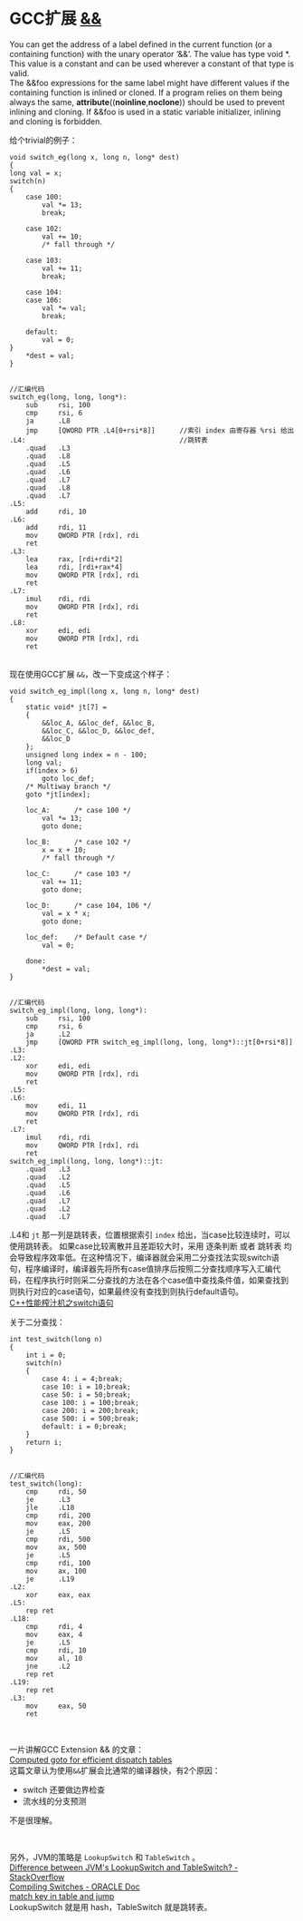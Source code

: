 # GCC扩展 [&&](https://gcc.gnu.org/onlinedocs/gcc/Labels-as-Values.html#Labels-as-Values)  
>
You can get the address of a label defined in the current function (or a containing function) with the unary operator ‘&&’. The value has type void *. This value is a constant and can be used wherever a constant of that type is valid.   
The &&foo expressions for the same label might have different values if the containing function is inlined or cloned. If a program relies on them being always the same, __attribute__((__noinline__,__noclone__)) should be used to prevent inlining and cloning. If &&foo is used in a static variable initializer, inlining and cloning is forbidden.

给个trivial的例子：

    void switch_eg(long x, long n, long* dest)
    {
	long val = x;
	switch(n)
	{
		case 100:
			val *= 13;
			break;
			
		case 102:
			val += 10;
			/* fall through */
			
		case 103:
			val += 11;
			break;
			
		case 104:
		case 106:
			val *= val;
			break;
		
		default:
			val = 0;
	}
	    *dest = val;
    }
    
    
    //汇编代码
    switch_eg(long, long, long*):
        sub     rsi, 100
        cmp     rsi, 6
        ja      .L8
        jmp     [QWORD PTR .L4[0+rsi*8]]      //索引 index 由寄存器 %rsi 给出
    .L4:                                      //跳转表
        .quad   .L3
        .quad   .L8
        .quad   .L5
        .quad   .L6
        .quad   .L7
        .quad   .L8
        .quad   .L7
    .L5:
        add     rdi, 10
    .L6:
        add     rdi, 11
        mov     QWORD PTR [rdx], rdi
        ret
    .L3:
        lea     rax, [rdi+rdi*2]
        lea     rdi, [rdi+rax*4]
        mov     QWORD PTR [rdx], rdi
        ret
    .L7:
        imul    rdi, rdi
        mov     QWORD PTR [rdx], rdi
        ret
    .L8:
        xor     edi, edi
        mov     QWORD PTR [rdx], rdi
        ret
        
   
&nbsp;    
现在使用GCC扩展 `&&`，改一下变成这个样子：
        
    void switch_eg_impl(long x, long n, long* dest)
    {
	    static void* jt[7] =
	    {
		    &&loc_A, &&loc_def, &&loc_B,
		    &&loc_C, &&loc_D, &&loc_def,
		    &&loc_D
	    };
	    unsigned long index = n - 100;
	    long val;
	    if(index > 6)
		    goto loc_def;
	    /* Multiway branch */
	    goto *jt[index];
	    
	    loc_A:	    /* case 100 */
		    val *= 13;
		    goto done;
	    
	    loc_B:    	/* case 102 */
		    x = x + 10;
		    /* fall through */
		    
	    loc_C:	    /* case 103 */
		    val += 11;
		    goto done;
		
	    loc_D:	    /* case 104, 106 */
		    val = x * x;
		    goto done;
	    
	    loc_def:	/* Default case */
		    val = 0;
	    
	    done:
		    *dest = val;
    }
        
        
    //汇编代码
    switch_eg_impl(long, long, long*):
        sub     rsi, 100
        cmp     rsi, 6
        ja      .L2
        jmp     [QWORD PTR switch_eg_impl(long, long, long*)::jt[0+rsi*8]]
    .L3:
    .L2:
        xor     edi, edi
        mov     QWORD PTR [rdx], rdi
        ret
    .L5:
    .L6:
        mov     edi, 11
        mov     QWORD PTR [rdx], rdi
        ret
    .L7:
        imul    rdi, rdi
        mov     QWORD PTR [rdx], rdi
        ret
    switch_eg_impl(long, long, long*)::jt:
        .quad   .L3
        .quad   .L2
        .quad   .L5
        .quad   .L6
        .quad   .L7
        .quad   .L2
        .quad   .L7
        
.L4和 `jt` 那一列是跳转表，位置根据索引 `index` 给出，当case比较连续时，可以使用跳转表。  如果case比较离散并且差距较大时，采用 逐条判断 或者 跳转表 均会导致程序效率低。在这种情况下，编译器就会采用二分查找法实现switch语句，程序编译时，编译器先将所有case值排序后按照二分查找顺序写入汇编代码，在程序执行时则采二分查找的方法在各个case值中查找条件值，如果查找到则执行对应的case语句，如果最终没有查找到则执行default语句。   
[C++性能榨汁机之switch语句](https://zhuanlan.zhihu.com/p/38139553)   

关于二分查找：
&nbsp; 

    int test_switch(long n)
    {
	    int i = 0;
        switch(n)
	    {
            case 4: i = 4;break;
            case 10: i = 10;break;
            case 50: i = 50;break;
            case 100: i = 100;break;
            case 200: i = 200;break;
            case 500: i = 500;break;
            default: i = 0;break;
        }
        return i;
    }
    
    
    //汇编代码
    test_switch(long):
        cmp     rdi, 50
        je      .L3
        jle     .L18
        cmp     rdi, 200
        mov     eax, 200
        je      .L5
        cmp     rdi, 500
        mov     ax, 500
        je      .L5
        cmp     rdi, 100
        mov     ax, 100
        je      .L19
    .L2:
        xor     eax, eax
    .L5:
        rep ret
    .L18:
        cmp     rdi, 4
        mov     eax, 4
        je      .L5
        cmp     rdi, 10
        mov     al, 10
        jne     .L2
        rep ret
    .L19:
        rep ret
    .L3:
        mov     eax, 50
        ret

&nbsp;  

一片讲解GCC Extension && 的文章：   
[Computed goto for efficient dispatch tables](https://eli.thegreenplace.net/2012/07/12/computed-goto-for-efficient-dispatch-tables)   
这篇文章认为使用`&&`扩展会比通常的编译器快，有2个原因：  

- switch 还要做边界检查  
- 流水线的分支预测  

不是很理解。    

&nbsp;  

另外，JVM的策略是 `LookupSwitch` 和 `TableSwitch` 。  
[Difference between JVM's LookupSwitch and TableSwitch?  -  StackOverflow](https://stackoverflow.com/questions/10287700/difference-between-jvms-lookupswitch-and-tableswitch)     
[Compiling Switches - ORACLE Doc](https://docs.oracle.com/javase/specs/jvms/se7/html/jvms-3.html#jvms-3.10)    
[match key in table and jump](https://cs.au.dk/~mis/dOvs/jvmspec/ref--41.html)    
LookupSwitch 就是用 hash，TableSwitch 就是跳转表。   


